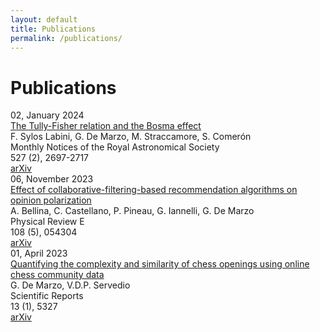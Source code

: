 ```yaml
---
layout: default
title: Publications
permalink: /publications/
---
```


<!-- Publications Page Title -->
<h1>Publications</h1>

<!-- Short Introductory Paragraph -->


<div class="publications-container">

  <div class="publication-card">
    <div class="publication-icon">
      <!-- You can replace with an actual image or icon -->
      <i class="fas fa-file-alt"></i>
    </div>
    <div class="publication-details">
      <div class="publication-date">02, January 2024</div>
      <a href="https://academic.oup.com/mnras/article/527/2/2697/7335309" class="publication-title">The Tully-Fisher relation and the Bosma effect</a>
      <div class="publication-authors">F. Sylos Labini, G. De Marzo, M. Straccamore, S. Comerón</div>
      <div class="publication-source">Monthly Notices of the Royal Astronomical Society</div>
      <div class="publication-category">527 (2), 2697-2717</div>
    </div>
    <a href="https://arxiv.org/pdf/2310.15673.pdf" class="arxiv-link" target="_blank">arXiv</a>
  </div>
  
  
  <div class="publication-card">
    <div class="publication-icon">
      <!-- You can replace with an actual image or icon -->
      <i class="fas fa-file-alt"></i>
    </div>
    <div class="publication-details">
      <div class="publication-date">06, November 2023</div>
      <a href="https://journals.aps.org/pre/abstract/10.1103/PhysRevE.108.054304" class="publication-title">Effect of collaborative-filtering-based recommendation algorithms on opinion polarization</a>
      <div class="publication-authors">A. Bellina, C. Castellano, P. Pineau, G. Iannelli, G. De Marzo</div>
      <div class="publication-source">Physical Review E </div>
      <div class="publication-category">108 (5), 054304 </div>
    </div>
    <a href="https://arxiv.org/pdf/2303.13270.pdf" class="arxiv-link" target="_blank">arXiv</a>
  </div>
  
  
  <div class="publication-card">
    <div class="publication-icon">
      <!-- You can replace with an actual image or icon -->
      <i class="fas fa-file-alt"></i>
    </div>
    <div class="publication-details">
      <div class="publication-date">01, April 2023</div>
      <a href="https://www.nature.com/articles/s41598-023-31658-w" class="publication-title">Quantifying the complexity and similarity of chess openings using online chess community data</a>
      <div class="publication-authors">G. De Marzo, V.D.P. Servedio</div>
      <div class="publication-source">Scientific Reports </div>
      <div class="publication-category">13 (1), 5327</div>
    </div>
    <a href="https://arxiv.org/abs/2206.14312" class="arxiv-link" target="_blank">arXiv</a>
  </div>
  <!-- Repeat the above block for each publication -->
</div>
